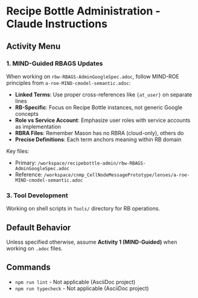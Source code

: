 # Recipe Bottle Administration - Claude Instructions

## Activity Menu

### 1. MIND-Guided RBAGS Updates
When working on `rbw-RBAGS-AdminGoogleSpec.adoc`, follow MIND-ROE principles from `a-roe-MIND-cmodel-semantic.adoc`:

- **Linked Terms**: Use proper cross-references like `{at_user}` on separate lines
- **RB-Specific**: Focus on Recipe Bottle instances, not generic Google concepts
- **Role vs Service Account**: Emphasize user roles with service accounts as implementation
- **RBRA Files**: Remember Mason has no RBRA (cloud-only), others do
- **Precise Definitions**: Each term anchors meaning within RB domain

Key files:
- Primary: `/workspace/recipebottle-admin/rbw-RBAGS-AdminGoogleSpec.adoc`
- Reference: `/workspace/cnmp_CellNodeMessagePrototype/lenses/a-roe-MIND-cmodel-semantic.adoc`

### 3. Tool Development
Working on shell scripts in `Tools/` directory for RB operations.

## Default Behavior
Unless specified otherwise, assume **Activity 1 (MIND-Guided)** when working on `.adoc` files.

## Commands
- `npm run lint` - Not applicable (AsciiDoc project)
- `npm run typecheck` - Not applicable (AsciiDoc project)